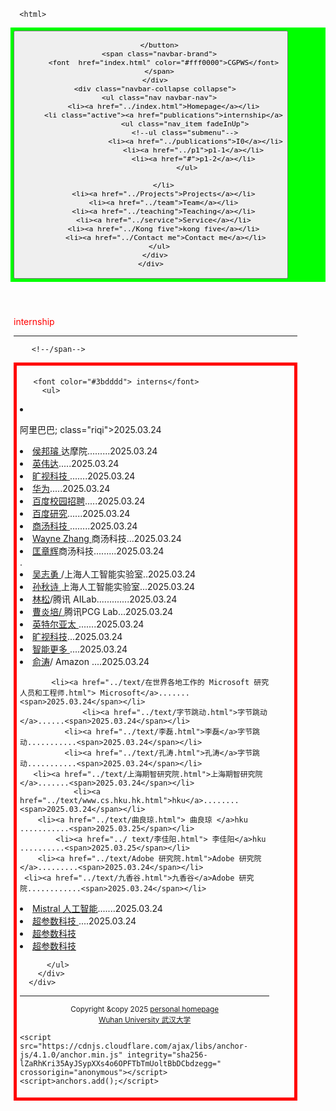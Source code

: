  
<html lang="en-US">
  <head>
    <meta charset="UTF-8">
    <meta http-equiv="X-UA-Compatible" content="IE=edge">
    <meta name="viewport" content="width=device-width, initial-scale=1">

<!-- Begin Jekyll SEO tag v2.8.0 -->
<title>CGPWB</title>
<meta name="generator" content="Jekyll v3.10.0" />
<meta property="og:title" content="周忠红" />
<meta property="og:locale" content="en_US" />
<link rel="canonical" href="https://zhouzh0201.github.io/Publications/" />
<meta property="og:url" content="https://zhouzh0201.github.io/publications/" />
<meta property="og:site_name" content="周忠红" />
<meta property="og:type" content="website" />
<meta name="twitter:card" content="summary" />
<meta property="twitter:title" content="周忠红" />
<script type="application/ld+json">
{"@context":"https://schema.org","@type":"WebPage","headline":"周忠红","url":"https://zhouzh0201.github.io/servicepublications/"}</script>
<!-- End Jekyll SEO tag -->
  
<link rel="stylesheet" href="/assets/css/style.css?v=cb078cd31b6a9f93153a5f014c609cf275a46a03">
    <!--link rel="stylesheet" href="/assets/css/style.css?v=f89006dae06f22051e431643f1a8c588dd220829"-->
    <!-- start custom head snippets, customize with your own _includes/head-custom.html file -->

<!-- Setup Google Analytics -->



<!-- You can set your favicon here -->
<!-- link rel="shortcut icon" type="image/x-icon" href="/favicon.ico" -->

<!-- end custom head snippets -->

  </head>
  <body>
    <div class="container-lg px-3 my-5 markdown-body">
      
      
      <html>
 <head>
  <meta charset="utf-8" />
  <meta name="author" content="persinal homepage" />
  <meta name="viewport" content="width=device-width, initial-scale=1.0" />
   <meta name="google-site-verification" content="4aUJl2I7hcddtjYkcxpnrotZMt3zwgFPboCdEiZsUc0" />
    <!--***************-->
  <link href="https://apps.bdimg.com/libs/bootstrap/3.3.4/css/bootstrap.min.css" rel="stylesheet" />
 <title>zhouzhonghong - Wuhan University</title>
  
  <link href="../css/bootstrap.css " rel="stylesheet" />
   <link href="../css/xin.css" rel="stylesheet" />

 



 
</head>
 
<body>
 
 <!-- ******HEADER****** -->


   <title>interns</title>

  

<!--/head-->

 <!--title>二级菜单</title-->
<!--style>
  nav{
    background-color:#333;
  }
  nav ul{
    list-style type:none;
    margin:0
    padding:0
  }
  nav ul a{
    display:black;
    padding: 10px 20px;
    text-decoration:none;
    color:white;
    }
    nav ul li hover>a{
      backgeound-color:#555;
    }
    nav ul li ul{
      display:none;
    }
    nav ul li haver>ul{
      display:block;
    }
   </style-->
  
<body>
  <nav class="navbar navbar-inverse navbar-fixed-top">
   <nav style="background-color:#00ff00;hieght:80px;">
    <div class="container">
      <div class="navbar-header">
        <button type="button" class="navbar-toggle" data-toggle="collapse" data-target=".navbar-collapse">
          <span class="icon-bar"></span>
          <span class="icon-bar"></span>
          <span class="icon-bar"></span>

        </button>
        <span class="navbar-brand">
          <font  href="index.html" color="#fff0000">CGPWS</font>
        </span>
      </div>
      <div class="navbar-collapse collapse">
        <ul class="nav navbar-nav">
          <li><a href="../index.html">Homepage</a></li>
          <li class="active"><a href="publications">internship</a>
                    <ul class="nav_item fadeInUp">
                    <!--ul class="submenu"-->
                         <li><a href="../publications">I0</a></li>
                        <li><a href="../p1">p1-1</a></li>
                        <li><a href="#">p1-2</a></li>
                     </ul>
       
          </li>
          <li><a href="../Projects">Projects</a></li>
          <li><a href="../team">Team</a></li>
          <li><a href="../teaching">Teaching</a></li>
          <li><a href="../service">Service</a></li>
          <li><a href="../Kong five">kong five</a></li>
           <li><a href="../Contact me">Contact me</a></li>
        </ul>
      </div>
    </div>
  </nav>
 </nav>
 </body>
 
<style>
      #mybox{
	   border: 5px solid red; 
      }

	.container{
		width:90%;
		 
		padding:5px;
	}
</style>

 
  <div class="container" style="margin-top: 50px;">
        <span class="navbar-brand">
          <font color="#ff0000">internship</font>
        </span>
   
  <hr>
        <!--span class="navbar-brand"-->
         
        <!--/span-->

<body>
	<style type="text/css">
		body {font-sixe:11pt}
		p.riqi{text-align:right}
	        </style>
	
<div id="mybox">
	<div class="container">
        
       <font color="#3bdddd"> interns</font>       
         <ul> 
<li><p href="../text/阿里巴巴集团官方网站.html"> 阿里巴巴; class="riqi">2025.03.24</p></li>
     <li><a href="../text/侯邦璿，达摩院.html">侯邦璿 </a>达摩院.........<span>2025.03.24</span></li>  
<li><a  href="../text/NVIDIA英伟达/NVIDIA 学习和感知研究.html">英伟达</a>.....<span>2025.03.24</span></li>            
<li><a href="../text/MEGVII旷视科技-让物理世界更美好.html">旷视科技 </a>.......<span>2025.03.24</span></li>
                <li><a href="../text/关于华为 - 华为.html">华为</a>.....<span>2025.03.24</span></li>
                   <li><a href="../text/百度校园招聘.html">百度校园招聘</a>.....<span>2025.03.24</span></li>
                     <li><a href="../text/百度研究.html"> 百度研究</a>......<span>2025.03.24</span></li>
        <li><a href="../text/Artificial Intelligence (AI) Software Provider _ SenseTime.html ">商汤科技 </a>........<span>2025.03.24</span></li> 
        <li><a href="../text/Wayne Zhang - 商汤科技 - 人工智能 （AI） _ 深度学习 （DL）.html">Wayne Zhang </a>商汤科技...<span>2025.03.24</span></li>
    <li><a href="../text/匡章辉's 主页.html"> 匡章辉</a>商汤科技.........<span>2025.03.24</span></li>. 
    <li><a href="../text/Zhiyong Wu （吴志勇） - 主页.html">吴志勇 </a>/上海人工智能实验室..<span>2025.03.24</span></li>
<li><a href="../text/孙秋诗 - 主页.mhtml">孙秋诗 </a>上海人工智能实验室...<span>2025.03.24</span></li>
        <li><a href="../text/林松.html">林松</a>/腾讯 AILab.............<span>2025.03.24</span></li>
<li><a href="../text/Yanpei Cao (曹炎培).html">曹炎培/ </a>腾讯PCG Lab...<span>2025.03.24</span></li>
 <li><a href="../text/AI Frameworks & Tools.html">英特尔亚太 </a>.......<span>2025.03.24</span></li>
<li><a href="../text/MEGVII旷视科技-让物理世界更美好.html"> 旷视科技</a>...<span>2025.03.24</span></li>
	  <li><a href="../text/SmartMore 智能更多.html">智能更多 </a>....<span>2025.03.24</span></li>     
   <li><a href="../text/俞涛 - Amazon Science.html">俞涛</a>/ Amazon ....<span>2025.03.24</span></li>
													      
		   <li><a href="../text/在世界各地工作的 Microsoft 研究人员和工程师.html"> Microsoft</a>.......<span>2025.03.24</span></li>
                  <li><a href="../text/字节跳动.html">字节跳动 </a>......<span>2025.03.24</span></li>
              <li><a href="../text/李磊.html">李磊</a>字节跳动...........<span>2025.03.24</span></li>
              <li><a href="../text/孔涛.html">孔涛</a>字节跳动...........<span>2025.03.24</span></li>
       <li><a href="../text/上海期智研究院.html">上海期智研究院</a>.......<span>2025.03.24</span></li>
                <li><a href="../text/www.cs.hku.hk.html">hku</a>........<span>2025.03.24</span></li> 
	    <li><a href="../text/曲良琼.html"> 曲良琼 </a>hku ...........<span>2025.03.25</span></li>
            <li><a href="../ text/李佳阳.html"> 李佳阳</a>hku  ..........<span>2025.03.25</span></li>
        <li><a href="../text/Adobe 研究院.html">Adobe 研究院</a>.........<span>2025.03.24</span></li>
     <li><a href="../text/九香谷.html">九香谷</a>Adobe 研究院............<span>2025.03.24</span></li>
<li><a href="../text/Mistral 人工智能 _Frontier AI 尽在掌握.html">Mistral 人工智能</a>.......<span>2025.03.24</span></li>
 <li><a href="../text/超参数科技——打造有生命的AI.html">超参数科技 </a>....<span>2025.03.24</span></li>
       
  
  <li><a href="../text/超参数科技——打造有生命的AI.html">超参数科技 </a></li>
  <li><a href="../text/超参数科技——打造有生命的AI.html">超参数科技 </a></li>


 
          </ul>
        </div>     
      </div>
        
  </body>
 
 
 <hr> 
 
 
<div align="center">
      <small>Copyright &amp;copy 2025 <a href="https://zhouzh0201.github.io/"> personal homepage</a></small>
      <br />
      <small><a href="https://www.whu.edu.cn/">Wuhan University 武汉大学</a></small>
  </div>

 <div align="center">
 <script src="../js/jquery.js"></script>
<script src="../js/bootstrap.js "></script>
</div>
 
 <!--/body--><!--/html-->


      
    
    <script src="https://cdnjs.cloudflare.com/ajax/libs/anchor-js/4.1.0/anchor.min.js" integrity="sha256-lZaRhKri35AyJSypXXs4o6OPFTbTmUoltBbDCbdzegg=" crossorigin="anonymous"></script>
    <script>anchors.add();</script>
  <!--/body-->
 
